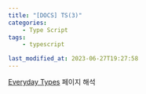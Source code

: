 ```yaml
---
title: "[DOCS] TS(3)"
categories:
    - Type Script
tags:
    - typescript

last_modified_at: 2023-06-27T19:27:58
---
```


[Everyday Types](https://www.typescriptlang.org/docs/handbook/2/everyday-types.html) 페이지 해석

